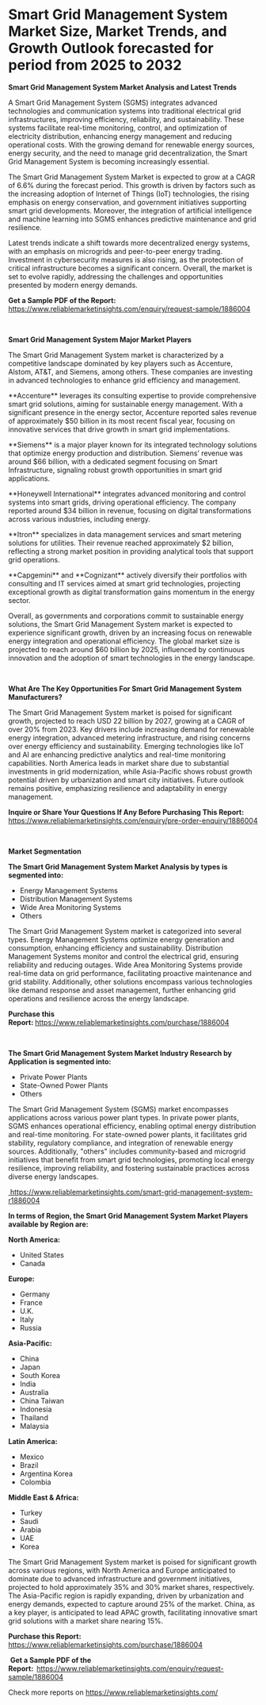 <p><h1>Smart Grid Management System Market Size, Market Trends, and Growth Outlook forecasted for period from 2025 to 2032</h1></p><p><strong>Smart Grid Management System Market Analysis and Latest Trends</strong></p>
<p><p>A Smart Grid Management System (SGMS) integrates advanced technologies and communication systems into traditional electrical grid infrastructures, improving efficiency, reliability, and sustainability. These systems facilitate real-time monitoring, control, and optimization of electricity distribution, enhancing energy management and reducing operational costs. With the growing demand for renewable energy sources, energy security, and the need to manage grid decentralization, the Smart Grid Management System is becoming increasingly essential.</p><p>The Smart Grid Management System Market is expected to grow at a CAGR of 6.6% during the forecast period. This growth is driven by factors such as the increasing adoption of Internet of Things (IoT) technologies, the rising emphasis on energy conservation, and government initiatives supporting smart grid developments. Moreover, the integration of artificial intelligence and machine learning into SGMS enhances predictive maintenance and grid resilience. </p><p>Latest trends indicate a shift towards more decentralized energy systems, with an emphasis on microgrids and peer-to-peer energy trading. Investment in cybersecurity measures is also rising, as the protection of critical infrastructure becomes a significant concern. Overall, the market is set to evolve rapidly, addressing the challenges and opportunities presented by modern energy demands.</p></p>
<p><strong>Get a Sample PDF of the Report:&nbsp;</strong> <a href="https://www.reliablemarketinsights.com/enquiry/request-sample/1886004?utm_campaign=3261&utm_medium=2&utm_source=Github&utm_content=ia&utm_term=11032025&utm_id=smart-grid-management-system">https://www.reliablemarketinsights.com/enquiry/request-sample/1886004</a></p>
<p>&nbsp;</p>
<p><strong>Smart Grid Management System Major Market Players</strong></p>
<p><p>The Smart Grid Management System market is characterized by a competitive landscape dominated by key players such as Accenture, Alstom, AT&T, and Siemens, among others. These companies are investing in advanced technologies to enhance grid efficiency and management.</p><p>**Accenture** leverages its consulting expertise to provide comprehensive smart grid solutions, aiming for sustainable energy management. With a significant presence in the energy sector, Accenture reported sales revenue of approximately $50 billion in its most recent fiscal year, focusing on innovative services that drive growth in smart grid implementations.</p><p>**Siemens** is a major player known for its integrated technology solutions that optimize energy production and distribution. Siemens’ revenue was around $66 billion, with a dedicated segment focusing on Smart Infrastructure, signaling robust growth opportunities in smart grid applications.</p><p>**Honeywell International** integrates advanced monitoring and control systems into smart grids, driving operational efficiency. The company reported around $34 billion in revenue, focusing on digital transformations across various industries, including energy.</p><p>**Itron** specializes in data management services and smart metering solutions for utilities. Their revenue reached approximately $2 billion, reflecting a strong market position in providing analytical tools that support grid operations.</p><p>**Capgemini** and **Cognizant** actively diversify their portfolios with consulting and IT services aimed at smart grid technologies, projecting exceptional growth as digital transformation gains momentum in the energy sector.</p><p>Overall, as governments and corporations commit to sustainable energy solutions, the Smart Grid Management System market is expected to experience significant growth, driven by an increasing focus on renewable energy integration and operational efficiency. The global market size is projected to reach around $60 billion by 2025, influenced by continuous innovation and the adoption of smart technologies in the energy landscape.</p></p>
<p>&nbsp;</p>
<p><strong>What Are The Key Opportunities For Smart Grid Management System Manufacturers?</strong></p>
<p><p>The Smart Grid Management System market is poised for significant growth, projected to reach USD 22 billion by 2027, growing at a CAGR of over 20% from 2023. Key drivers include increasing demand for renewable energy integration, advanced metering infrastructure, and rising concerns over energy efficiency and sustainability. Emerging technologies like IoT and AI are enhancing predictive analytics and real-time monitoring capabilities. North America leads in market share due to substantial investments in grid modernization, while Asia-Pacific shows robust growth potential driven by urbanization and smart city initiatives. Future outlook remains positive, emphasizing resilience and adaptability in energy management.</p></p>
<p><strong>Inquire or Share Your Questions If Any Before Purchasing This Report:</strong> <a href="https://www.reliablemarketinsights.com/enquiry/pre-order-enquiry/1886004?utm_campaign=3261&utm_medium=2&utm_source=Github&utm_content=ia&utm_term=11032025&utm_id=smart-grid-management-system">https://www.reliablemarketinsights.com/enquiry/pre-order-enquiry/1886004</a></p>
<p>&nbsp;</p>
<p><strong>Market Segmentation</strong></p>
<p><strong>The Smart Grid Management System Market Analysis by types is segmented into:</strong></p>
<p><ul><li>Energy Management Systems</li><li>Distribution Management Systems</li><li>Wide Area Monitoring Systems</li><li>Others</li></ul></p>
<p><p>The Smart Grid Management System market is categorized into several types. Energy Management Systems optimize energy generation and consumption, enhancing efficiency and sustainability. Distribution Management Systems monitor and control the electrical grid, ensuring reliability and reducing outages. Wide Area Monitoring Systems provide real-time data on grid performance, facilitating proactive maintenance and grid stability. Additionally, other solutions encompass various technologies like demand response and asset management, further enhancing grid operations and resilience across the energy landscape.</p></p>
<p><strong>Purchase this Report:&nbsp;</strong><a href="https://www.reliablemarketinsights.com/purchase/1886004?utm_campaign=3261&utm_medium=2&utm_source=Github&utm_content=ia&utm_term=11032025&utm_id=smart-grid-management-system">https://www.reliablemarketinsights.com/purchase/1886004</a></p>
<p>&nbsp;</p>
<p><strong>The Smart Grid Management System Market Industry Research by Application is segmented into:</strong></p>
<p><ul><li>Private Power Plants</li><li>State-Owned Power Plants</li><li>Others</li></ul></p>
<p><p>The Smart Grid Management System (SGMS) market encompasses applications across various power plant types. In private power plants, SGMS enhances operational efficiency, enabling optimal energy distribution and real-time monitoring. For state-owned power plants, it facilitates grid stability, regulatory compliance, and integration of renewable energy sources. Additionally, "others" includes community-based and microgrid initiatives that benefit from smart grid technologies, promoting local energy resilience, improving reliability, and fostering sustainable practices across diverse energy landscapes.</p></p>
<p><a href="https://www.reliablemarketinsights.com/smart-grid-management-system-r1886004?utm_campaign=3261&utm_medium=2&utm_source=Github&utm_content=ia&utm_term=11032025&utm_id=smart-grid-management-system">&nbsp;https://www.reliablemarketinsights.com/smart-grid-management-system-r1886004</a></p>
<p><strong>In terms of Region, the Smart Grid Management System Market Players available by Region are:</strong></p>
<p>
    <p> <strong> North America: </strong>
        <ul>
            <li>United States</li>
            <li>Canada</li>
        </ul>
        </p> 
    <p> <strong> Europe: </strong>
        <ul>
            <li>Germany</li>
            <li>France</li>
            <li>U.K.</li>
            <li>Italy</li>
            <li>Russia</li>
        </ul>
        </p> 
    <p> <strong> Asia-Pacific: </strong>
        <ul>
            <li>China</li>
            <li>Japan</li>
            <li>South Korea</li>
            <li>India</li>
            <li>Australia</li>
            <li>China Taiwan</li>
            <li>Indonesia</li>
            <li>Thailand</li>
            <li>Malaysia</li>
        </ul>
        </p> 
    <p> <strong> Latin America: </strong>
        <ul>
            <li>Mexico</li>
            <li>Brazil</li>
            <li>Argentina Korea</li>
            <li>Colombia</li>
        </ul>
        </p> 
    <p> <strong> Middle East & Africa: </strong>
        <ul>
            <li>Turkey</li>
            <li>Saudi</li>
            <li>Arabia</li>
            <li>UAE</li>
            <li>Korea</li>
        </ul>
    </p>
    </p>
<p><p>The Smart Grid Management System market is poised for significant growth across various regions, with North America and Europe anticipated to dominate due to advanced infrastructure and government initiatives, projected to hold approximately 35% and 30% market shares, respectively. The Asia-Pacific region is rapidly expanding, driven by urbanization and energy demands, expected to capture around 25% of the market. China, as a key player, is anticipated to lead APAC growth, facilitating innovative smart grid solutions with a market share nearing 15%.</p></p>
<p><strong>Purchase this Report: </strong><a href="https://www.reliablemarketinsights.com/purchase/1886004?utm_campaign=3261&utm_medium=2&utm_source=Github&utm_content=ia&utm_term=11032025&utm_id=smart-grid-management-system">https://www.reliablemarketinsights.com/purchase/1886004</a></p>
<p>&nbsp;<strong>Get a Sample PDF of the Report:&nbsp;&nbsp;</strong><a href="https://www.reliablemarketinsights.com/enquiry/request-sample/1886004?utm_campaign=3261&utm_medium=2&utm_source=Github&utm_content=ia&utm_term=11032025&utm_id=smart-grid-management-system">https://www.reliablemarketinsights.com/enquiry/request-sample/1886004</a></p>
<p><strong></strong></p>
<p>Check more reports on <a href="https://www.reliablemarketinsights.com/?utm_campaign=3261&utm_medium=2&utm_source=Github&utm_content=ia&utm_term=11032025&utm_id=smart-grid-management-system">https://www.reliablemarketinsights.com/</a></p>